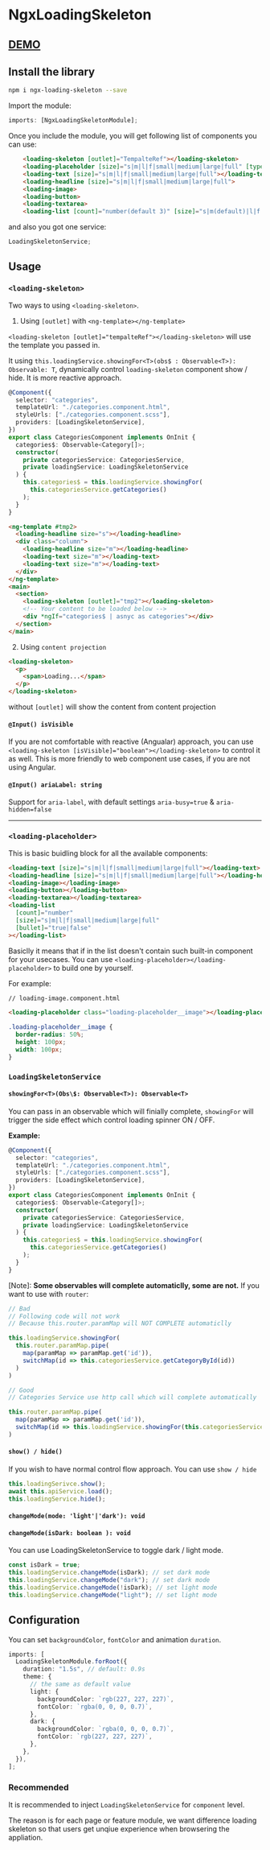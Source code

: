 # NgxLoadingSkeleton

## [DEMO](https://codesandbox.io/s/hungry-flower-0jwv5?fontsize=14&hidenavigation=1&theme=dark)

## Install the library

```bash
npm i ngx-loading-skeleton --save
```

Import the module:

```typescript
imports: [NgxLoadingSkeletonModule];
```

Once you include the module, you will get following list of components you can use:

```html
    <loading-skeleton [outlet]="TempalteRef"></loading-skeleton>
    <loading-placeholder [size]="s|m|l|f|small|medium|large|full" [type]="text|headline|image"></loading-placeholde>
    <loading-text [size]="s|m|l|f|small|medium|large|full"></loading-text>
    <loading-headline [size]="s|m|l|f|small|medium|large|full">
    <loading-image>
    <loading-button>
    <loading-textarea>
    <loading-list [count]="number(default 3)" [size]="s|m(default)|l|f|small|medium|large|full" [bullet]="true(default)|false">
```

and also you got one service:

```typescript
LoadingSkeletonService;
```

## Usage

### `<loading-skeleton>`

Two ways to using `<loading-skeleton>`.

1. Using `[outlet]` with `<ng-template></ng-template>`

`<loading-skeleton [outlet]="tempalteRef"></loading-skeleton>` will use the template you passed in.

It using `this.loadingService.showingFor<T>(obs$ : Observable<T>): Observable: T`, dynamically control `loading-skeleton` component show / hide. It is more reactive approach.

```typescript
@Component({
  selector: "categories",
  templateUrl: "./categories.component.html",
  styleUrls: ["./categories.component.scss"],
  providers: [LoadingSkeletonService],
})
export class CategoriesComponent implements OnInit {
  categories$: Observable<Category[]>;
  constructor(
    private categoriesService: CategoriesService,
    private loadingService: LoadingSkeletonService
  ) {
    this.categories$ = this.loadingService.showingFor(
      this.categoriesService.getCategories()
    );
  }
}
```

```html
<ng-template #tmp2>
  <loading-headline size="s"></loading-headline>
  <div class="column">
    <loading-headline size="m"></loading-headline>
    <loading-text size="m"></loading-text>
    <loading-text size="m"></loading-text>
  </div>
</ng-template>
<main>
  <section>
    <loading-skeleton [outlet]="tmp2"></loading-skeleton>
    <!-- Your content to be loaded below -->
    <div *ngIf="categories$ | asnyc as categories"></div>
  </section>
</main>
```

2. Using `content projection`

```html
<loading-skeleton>
  <p>
    <span>Loading...</span>
  </p>
</loading-skeleton>
```

without `[outlet]` will show the content from content projection

#### `@Input() isVisible`

If you are not comfortable with reactive (Angualar) approach, you can use `<loading-skeleton [isVisible]="boolean"></loading-skeleton>` to control it as well. This is more friendly to web component use cases, if you are not using Angular.

#### `@Input() ariaLabel: string`

Support for `aria-label`, with default settings `aria-busy=true` & `aria-hidden=false`

---

### `<loading-placeholder>`

This is basic buidling block for all the available components:

```html
<loading-text [size]="s|m|l|f|small|medium|large|full"></loading-text>
<loading-headline [size]="s|m|l|f|small|medium|large|full"></loading-headline>
<loading-image></loading-image>
<loading-button></loading-button>
<loading-textarea></loading-textarea>
<loading-list
  [count]="number"
  [size]="s|m|l|f|small|medium|large|full"
  [bullet]="true|false"
></loading-list>
```

Basiclly it means that if in the list doesn't contain such built-in component for your usecases. You can use `<loading-placeholder></loading-placeholder>` to build one by yourself.

For example:

```html
// loading-image.component.html

<loading-placeholder class="loading-placeholder__image"></loading-placeholder>
```

```css
.loading-placeholder__image {
  border-radius: 50%;
  height: 100px;
  width: 100px;
}
```

### `LoadingSkeletonService`

#### `showingFor<T>(Obs\$: Observable<T>): Observable<T>`

You can pass in an observable which will finially complete, `showingFor` will trigger
the side effect which control loading spinner ON / OFF.

**Example:**

```typescript
@Component({
  selector: "categories",
  templateUrl: "./categories.component.html",
  styleUrls: ["./categories.component.scss"],
  providers: [LoadingSkeletonService],
})
export class CategoriesComponent implements OnInit {
  categories$: Observable<Category[]>;
  constructor(
    private categoriesService: CategoriesService,
    private loadingService: LoadingSkeletonService
  ) {
    this.categories$ = this.loadingService.showingFor(
      this.categoriesService.getCategories()
    );
  }
}
```

[Note]: **Some observables will complete automaticlly, some are not.** If you want to use with `router`:

```typescript
// Bad
// Following code will not work
// Because this.router.paramMap will NOT COMPLETE automaticlly

this.loadingService.showingFor(
  this.router.paramMap.pipe(
    map(paramMap => paramMap.get('id')),
    switchMap(id => this.categoriesService.getCategoryById(id))
  )
)

// Good
// Categories Service use http call which will complete automatically

this.router.paramMap.pipe(
  map(paramMap => paramMap.get('id')),
  switchMap(id => this.loadingService.showingFor(this.categoriesService.getCategoryById(id)))
)
```

#### `show() / hide()`

If you wish to have normal control flow approach. You can use `show / hide`

```typescript
this.loadingSerivce.show();
await this.apiService.load();
this.loadingService.hide();
```

#### `changeMode(mode: 'light'|'dark'): void`

#### `changeMode(isDark: boolean ): void`

You can use LoadingSkeletonService to toggle dark / light mode.

```typescript
const isDark = true;
this.loadingService.changeMode(isDark); // set dark mode
this.loadingService.changeMode("dark"); // set dark mode
this.loadingService.changeMode(!isDark); // set light mode
this.loadingService.changeMode("light"); // set light mode
```

## Configuration

You can set `backgroundColor`, `fontColor` and animation `duration`.

```typescript
imports: [
  LoadingSkeletonModule.forRoot({
    duration: "1.5s", // default: 0.9s
    theme: {
      // the same as default value
      light: {
        backgroundColor: `rgb(227, 227, 227)`,
        fontColor: `rgba(0, 0, 0, 0.7)`,
      },
      dark: {
        backgroundColor: `rgba(0, 0, 0, 0.7)`,
        fontColor: `rgb(227, 227, 227)`,
      },
    },
  }),
];
```

### Recommended

It is recommended to inject `LoadingSkeletonService` for `component` level.

The reason is for each page or feature module, we want difference loading skeleton so that users get unqiue experience when browsering the appliation.
